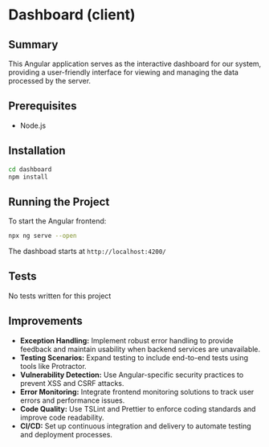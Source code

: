 # Dashboard (client)

## Summary
This Angular application serves as the interactive dashboard for our system, providing a user-friendly interface for viewing and managing the data processed by the server.

## Prerequisites
- Node.js

## Installation
```bash
cd dashboard
npm install
```

## Running the Project
To start the Angular frontend:
```bash
npx ng serve --open
```
The dashboad starts at `http://localhost:4200/`

## Tests
No tests written for this project

## Improvements
- **Exception Handling:** Implement robust error handling to provide feedback and maintain usability when backend services are unavailable.
- **Testing Scenarios:** Expand testing to include end-to-end tests using tools like Protractor.
- **Vulnerability Detection:** Use Angular-specific security practices to prevent XSS and CSRF attacks.
- **Error Monitoring:** Integrate frontend monitoring solutions to track user errors and performance issues.
- **Code Quality:** Use TSLint and Prettier to enforce coding standards and improve code readability.
- **CI/CD:** Set up continuous integration and delivery to automate testing and deployment processes.